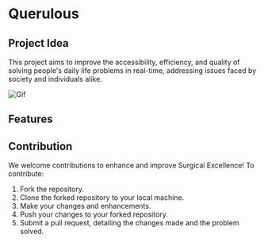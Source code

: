 # Querulous

## Project Idea 
This project aims to improve the accessibility, efficiency, and quality of solving people's daily life problems in real-time, addressing issues faced by society and individuals alike.

![Gif](https://y.yarn.co/a5913d38-4450-448b-a5ee-07ea39bdfb2a_text.gif)

## Features
 
 



## Contribution

We welcome contributions to enhance and improve Surgical Excellence! To contribute:

1. Fork the repository.
2. Clone the forked repository to your local machine.
3. Make your changes and enhancements.
4. Push your changes to your forked repository.
5. Submit a pull request, detailing the changes made and the problem solved.